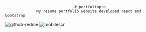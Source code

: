                                    # portfoliopro
                  My resume portfolio website developed react and bootstrap

![github-redme](https://user-images.githubusercontent.com/63175218/201495111-74e1c5ed-12d9-4183-90d6-7f1450829a52.png) ![mobilescr](https://user-images.githubusercontent.com/63175218/201566889-a0e21c86-ca12-481a-9565-c6a48e67ced2.png)

                                  
